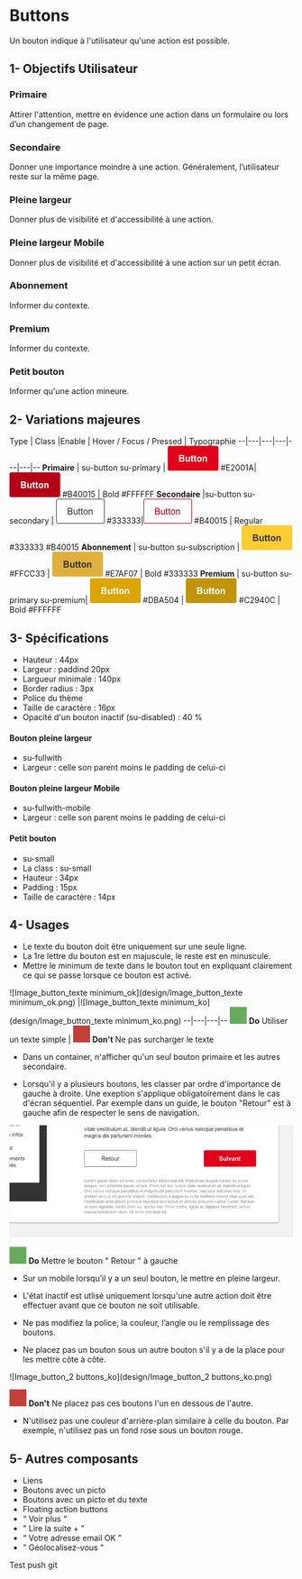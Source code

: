 # Buttons

Un bouton indique à l'utilisateur qu'une action est possible.

## 1- Objectifs Utilisateur


### Primaire

Attirer l'attention, mettre en évidence une action dans un formulaire ou lors d’un changement de page.

### Secondaire
Donner une importance moindre à une action. Généralement, l’utilisateur reste sur la même page.

### Pleine largeur
Donner plus de visibilité et d'accessibilité à une action.

### Pleine largeur Mobile
Donner plus de visibilité et d'accessibilité à une action sur un petit écran.

### Abonnement
Informer du contexte.

### Premium
Informer du contexte.

### Petit bouton
Informer qu'une action mineure.

## 2- Variations majeures

Type | Class |Enable | Hover / Focus / Pressed | Typographie
--|---|---|---|---|---|--
**Primaire** | su-button su-primary | ![button_su-button_su-primary](design/su-button_su-primary.png) #E2001A| ![button_su-button_su-primary_hover](design/su-button_su-primary_hover.png) #B40015 | Bold #FFFFFF
**Secondaire** |su-button su-secondary | ![su-button_su-secondary](design/su-button_su-secondary.png) #333333|![su-button_su-secondary_pressed](design/su-button_su-secondary_hover.png) #B40015 | Regular #333333 #B40015
**Abonnement** | su-button su-subscription | ![su-button_su-subscription](design/su-button_su-subscription.png) #FFCC33 | ![/Users/administrateur/Desktop/SipaUI/src/components/button/design/su-button-su-subscription-focus](design/su-button-su-subscription-hover.png) #E7AF07 | Bold #333333
**Premium** | su-button su-primary su-premium|  ![su-button_su-primary_premium](design/su-button_su-primary_premium.png) #DBA504 | ![su-button_su-primary_premium_pressed](design/su-button_su-primary_premium_hover.png) #C2940C | Bold #FFFFFF


## 3- Spécifications

- Hauteur : 44px
- Largeur : paddind 20px
- Largueur minimale : 140px
- Border radius : 3px
- Police du thème
- Taille de caractère : 16px
- Opacité d'un bouton inactif (su-disabled) : 40 %

#### Bouton pleine largeur
- su-fullwith
- Largeur : celle son parent moins le padding de celui-ci

#### Bouton pleine largeur Mobile
- su-fullwith-mobile
- Largeur : celle son parent moins le padding de celui-ci

#### Petit bouton
- su-small
- La class : su-small
- Hauteur : 34px
- Padding : 15px
- Taille de caractère : 14px


## 4- Usages

- Le texte du bouton doit être uniquement sur une seule ligne.
- La 1re lettre du bouton est en majuscule, le reste est en minuscule.
- Mettre le minimum de texte dans le bouton  tout en expliquant clairement ce qui se passe lorsque ce bouton est activé.

![Image_button_texte minimum_ok](design/Image_button_texte minimum_ok.png)  |![Image_button_texte minimum_ko](design/Image_button_texte minimum_ko.png)
--|---|---|--
  ![Rectangle vert](src/components/button/design/rectangle-vert.png) **Do** Utiliser un texte simple | ![Rectangle rouge](src/components/button/design/rectangle-rouge.png) **Don't** Ne pas surcharger le texte

- Dans un container, n'afficher qu'un seul bouton primaire et les autres secondaire.

- Lorsqu'il y a plusieurs boutons, les classer par ordre d'importance de gauche à droite. Une exeption s'applique obligatoirement dans le cas d'écran séquentiel. Par exemple dans un guide, le bouton "Retour" est à gauche afin de respecter le sens de navigation.

![Image_button_sequentiel](design/Image_button_sequentiel.png)

  ![Rectangle vert](src/components/button/design/rectangle-vert.png) **Do** Mettre le bouton " Retour " à gauche

- Sur un mobile lorsqu’il y a un seul bouton, le mettre en pleine largeur.

- L'état inactif est utlisé uniquement lorsqu'une autre action doit être effectuer avant que ce bouton ne soit utilisable.

- Ne pas modifiez la police, la couleur, l’angle ou le remplissage des boutons.

- Ne placez pas un bouton sous un autre bouton s'il y a de la place pour les mettre côte à côte.

![Image_button_2 buttons_ko](design/Image_button_2 buttons_ko.png)

![Rectangle rouge](src/components/button/design/rectangle-rouge.png) **Don't** Ne placez pas ces boutons l'un en dessous de l'autre.



- N'utilisez pas une couleur d'arrière-plan similaire à celle du bouton. Par exemple, n'utilisez pas un fond rose sous un bouton rouge.

## 5- Autres composants
- Liens
- Boutons avec un picto
- Boutons avec un picto et du texte
- Floating action buttons
- “ Voir plus “
- " Lire la suite + "
- “ Votre adresse email OK ”
- " Géolocalisez-vous "




Test push git
